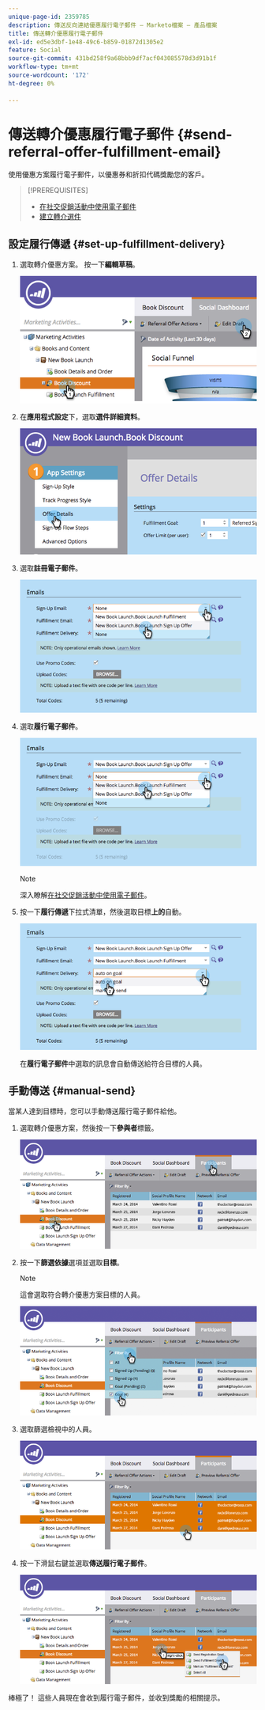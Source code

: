 ```yaml
---
unique-page-id: 2359785
description: 傳送反向連結優惠履行電子郵件 — Marketo檔案 — 產品檔案
title: 傳送轉介優惠履行電子郵件
exl-id: ed5e3dbf-1e48-49c6-b859-01872d1305e2
feature: Social
source-git-commit: 431bd258f9a68bbb9df7acf043085578d3d91b1f
workflow-type: tm+mt
source-wordcount: '172'
ht-degree: 0%

---
```


# 傳送轉介優惠履行電子郵件 {#send-referral-offer-fulfillment-email}

使用優惠方案履行電子郵件，以優惠券和折扣代碼獎勵您的客戶。

>[!PREREQUISITES]
>
>* [在社交促銷活動中使用電子郵件](/help/marketo/product-docs/demand-generation/social/social-functions/use-emails-in-social-promotions.md)
>* [建立轉介選件](/help/marketo/product-docs/demand-generation/social/referral-offers/create-a-referral-offer.md)

## 設定履行傳遞 {#set-up-fulfillment-delivery}

1. 選取轉介優惠方案。 按一下&#x200B;**編輯草稿**。

   ![](assets/image2015-4-20-16-3a3-3a14.png)

1. 在&#x200B;**應用程式設定**&#x200B;下，選取&#x200B;**選件詳細資料**。

   ![](assets/image2015-4-23-12-3a53-3a16.png)

1. 選取&#x200B;**註冊電子郵件**。

   ![](assets/image2015-4-23-12-3a58-3a52.png)

1. 選取&#x200B;**履行電子郵件**。

   ![](assets/image2015-4-23-13-3a4-3a40.png)

   >[!NOTE]
   >
   >深入瞭解[在社交促銷活動中使用電子郵件](/help/marketo/product-docs/demand-generation/social/social-functions/use-emails-in-social-promotions.md)。

1. 按一下&#x200B;**履行傳遞**&#x200B;下拉式清單，然後選取目標&#x200B;**上的**&#x200B;自動。

   ![](assets/image2015-4-23-13-3a13-3a33.png)

   在&#x200B;**履行電子郵件**&#x200B;中選取的訊息會自動傳送給符合目標的人員。

## 手動傳送 {#manual-send}

當某人達到目標時，您可以手動傳送履行電子郵件給他。

1. 選取轉介優惠方案，然後按一下&#x200B;**參與者**&#x200B;標籤。

   ![](assets/image2015-4-20-15-3a37-3a14.png)

1. 按一下&#x200B;**篩選依據**&#x200B;選項並選取&#x200B;**目標**。

   >[!NOTE]
   >
   >這會選取符合轉介優惠方案目標的人員。

   ![](assets/image2015-4-20-15-3a59-3a11.png)

1. 選取篩選檢視中的人員。

   ![](assets/2015-04-23-13-08-53.png)

1. 按一下滑鼠右鍵並選取&#x200B;**傳送履行電子郵件**。

   ![](assets/2015-04-20-15-54-13.png)

棒極了！ 這些人員現在會收到履行電子郵件，並收到獎勵的相關提示。
